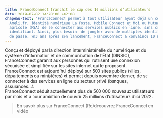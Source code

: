 ```yaml
---
title: FranceConnect franchit le cap des 10 millions d’utilisateurs
date: 2019-07-02 14:20:00 +02:00
chapeau-text: "FranceConnect permet à tout utilisateur ayant déjà un compte Impots.gouv.fr,
  Ameli.fr, identité numérique La Poste, Mobile Connect et Moi ou Mutualité sociale
  agricole (MSA) de se connecter aux services publics en ligne, sans créer de nouvel
  identifiant. Ainsi, plus besoin  de jongler avec de multiples identifiants et mots
  de passe. \n3 ans après son lancement, FranceConnect a convaincu 10 millions d’utilisateurs. "
---
```


Conçu et déployé par la direction interministérielle du numérique et du système d’information et de communication de l’État (DINSIC), FranceConnect garantit aux personnes qui l’utilisent une connexion sécurisée et simplifiée sur les sites internet qui le proposent.
FranceConnect est aujourd’hui déployé sur 500 sites publics (villes, départements ou ministères) et permet depuis novembre dernier, de se connecter à des services en ligne du secteur privé (banques, assurances…).   
FranceConnect séduit actuellement plus de 500 000 nouveaux utilisateurs par mois et a pour ambition de couvrir 25 millions d’utilisateurs d’ici 2022. 

> En savoir plus sur FranceConnect
> (Re)découvrez FranceConnect en vidéo

